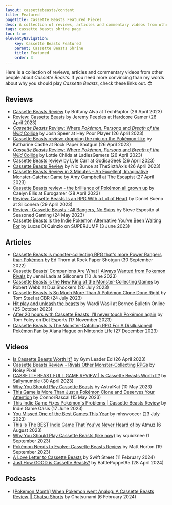 ```yaml
---
layout: cassettebeasts/content
title: Featured
pageTitle: Cassette Beasts Featured Pieces
desc: A collection of reviews, articles and commentary videos from other people about Cassette Beasts.
tags: cassette beasts shrine page
toc: true
eleventyNavigation:
    key: Cassette Beasts Featured
    parent: Cassette Beasts Shrine
    title: Featured
    order: 3
---
```


Here is a collection of reviews, articles and commentary videos from other people about <cite>Cassette Beasts</cite>. If you need more convincing than my words about why you should play <cite>Cassette Beasts</cite>, check these links out. 😎

## Reviews

<ul class="content-list">
    <li><a href="https://techraptor.net/gaming/reviews/cassette-beasts-review" target="blank">Cassette Beasts Review</a> by Brittany Alva at TechRaptor (26 April 2023)</li>
    <li><a href="https://hardcoregamer.com/reviews/review-cassette-beasts/439840/" target="blank">Review: Cassette Beasts</a> by Jeremy Peeples at Hardcore Gamer (26 April 2023)</li>
    <li><a href="https://www.heypoorplayer.com/2023/04/26/cassette-beasts-review-pc/" target="_blank"><cite>Cassette Beasts</cite> Review: Where <cite>Pokémon</cite>, <cite>Persona</cite> and <cite>Breath of the Wild</cite> Collide</a> by Josh Speer at Hey Poor Player (26 April 2023)</li>
    <li><a href="https://www.rockpapershotgun.com/cassette-beasts-review" target="_blank">Cassette Beasts review: dropping the mic on the Pokémon-like</a> by Katharine Castle at Rock Paper Shotgun (26 April 2023)</li>
    <li><a href="https://ladiesgamers.com/cassette-beasts-review/" target="_blank"><cite>Cassette Beasts</cite> Review: Where <cite>Pokémon</cite>, <cite>Persona</cite> and <cite>Breath of the Wild</cite> Collide</a> by Lottie Childs at LadiesGamers (26 April 2023)</li>
    <li><a href="https://www.godisageek.com/reviews/cassette-beasts-review/" target="_blank">Cassette Beasts review</a> by Lyle Carr at GodisaGeek (26 April 2023)</li>
    <li><a href="https://www.thesixthaxis.com/2023/04/26/cassette-beasts-review/" target="blank">Cassette Beasts Review</a> by Nic Bunce at TheSixthAxis (26 April 2023)</li>
    <li><a href="https://www.escapistmagazine.com/cassette-beasts-review-in-3-minutes/" target="blank">Cassette Beasts Review in 3 Minutes – An Excellent, Imaginative Monster-Catcher Game</a> by Amy Campbell at The Escapist (27 April 2023)</li>
    <li><a href="https://www.eurogamer.net/cassette-beasts-review-the-brilliance-of-pokemon-all-grown-up" target="_blank">Cassette Beasts review - the brilliance of Pokémon all grown up</a> by Caelyn Ellis at Eurogamer (28 April 2023)</li>
    <li><a href="https://www.siliconera.com/review-cassette-beasts-is-an-rpg-with-a-lot-of-heart/" target="_blank">Review: Cassette Beasts Is an RPG With a Lot of Heart</a> by Daniel Bueno at Siliconera (29 April 2023)</li>
    <li><a href="https://seasonedgaming.com/2023/05/24/review-cassette-beasts-all-bangers-no-skips/" target="_blank">Review : Cassette Beasts : All Bangers, No Skips</a> by Steve Esposito at Seasoned Gaming (24 May 2023)</li>
    <li><a href="https://www.superjumpmagazine.com/cassette-beasts-is-the-indie-pokemon-alternative-youve-been-waiting-for/" target="blank">Cassette Beasts Is the Indie Pokemon Alternative You’ve Been Waiting For</a> by Lucas Di Quinzio on SUPERJUMP (3 June 2023)</li>
</ul>

## Articles

<ul class="content-list">
    <li><a href="https://www.rockpapershotgun.com/cassette-beasts-is-monster-collecting-rpg-thats-more-power-rangers-than-pokemon" target="blank">Cassette Beasts is monster-collecting RPG that's more Power Rangers than Pokémon</a> by Ed Thorn at Rock Paper Shotgun (30 September 2022)</li>
    <li><a href="https://www.siliconera.com/cassette-beasts-companions-are-what-i-always-wanted-from-pokemon-rivals/" target="_blank">Cassette Beasts’ Companions Are What I Always Wanted from Pokemon Rivals</a> by Jenni Lada at Siliconera (10 June 2023)</li>
    <li><a href="https://www.dualshockers.com/cassette-beasts-new-king-of-monster-collecting-games/" target="_blank">Cassette Beasts is the New King of the Monster-Collecting Games</a> by Robert Webb at DualShockers (20 July 2023)</li>
    <li><a href="https://www.cbr.com/pokemon-best-game-clone-cassette-beasts/" target="_blank">Cassette Beasts Is So Much More Than A Pokémon Clone Done Right</a> by Tom Steel at CBR (24 July 2023)</li>
    <li><a href="https://borneobulletin.com.bn/hit-play-and-unleash-the-beasts/" target="blnank">Hit play and unleash the beasts</a> by Wardi Wasil at Borneo Bulletin Online (25 October 2023)</li>
    <li><a href="https://dotesports.com/indies/news/after-20-hours-with-cassette-beasts-ill-never-touch-pokemon-again" target="blank">After 20 hours with Cassette Beasts, I’ll never touch Pokémon again</a> by Tom Foley on Dot Esports (17 November 2023)</li>
    <li><a href="https://www.nintendolife.com/features/soapbox-cassette-beasts-is-the-monster-catching-rpg-for-a-disillusioned-pokemon-fan" target="blank">Cassette Beasts Is The Monster-Catching RPG For A Disillusioned Pokémon Fan</a> by Alana Hague on Nintendo Life (27 December 2023)</li>
</ul>

## Videos

<ul class="content-list">
    <li><a href="https://www.youtube.com/watch?v=W__eBjKDFvo" target="_blank">Is Cassette Beasts Worth It?</a> by Gym Leader Ed (26 April 2023)</li>
    <li><a href="https://youtu.be/aRIFPiBvUAc" target="blank">Cassette Beasts Review - Rivals Other Monster-Collecting RPGs</a> by Noisy Pixel</li>
    <li><a href="https://www.youtube.com/watch?v=W__eBjKDFvo" target="_blank">CASSETTE BEAST FULL GAME REVIEW | Is Cassette Beasts Worth It?</a> by Sallymumble (30 April 2023)</li>
    <li><a href="https://www.youtube.com/watch?v=vIwzTJp3o9M" target="_blank">Why You Should Play Cassette Beasts</a> by AstralKat (10 May 2023)</li>
    <li><a href="https://www.youtube.com/watch?v=oE6AEhES8Y8" target="blank">This Game is More Than Just a Pokémon Clone and Deserves Your Attention</a> by ConnorRascal (15 May 2023)</li>
    <li><a href="https://www.youtube.com/watch?v=Hi2LdmBpJk8" target="blank">This Indie Game Fixes Pokémon's Problems | Cassette Beasts Review</a> by Indie Game Oasis (17 June 2023)</li>
    <li><a href="https://www.youtube.com/watch?v=cUcpoI8INBc" target="_blank">You Missed One of the Best Games This Year</a> by mhswoocer (23 July 2023)</li>
    <li><a href="https://www.youtube.com/watch?v=bIKpjxz8hS8" target="blank">This Is The BEST Indie Game That You've Never Heard of</a> by Atmuz (6 August 2023)</li>
    <li><a href="https://www.youtube.com/watch?v=nB2xzr5V3xU" target="blank">Why You Should Play Cassette Beasts (like now)</a> by squidknee (1 September 2023)</li>
    <li><a href="https://www.youtube.com/watch?v=O3TcNQHiG5Q" target="blank">Pokémon Needs to Evolve: Cassette Beasts Review</a> by Matt Horton (19 September 2023)</li>
    <li><a href="https://www.youtube.com/watch?v=sSh5X7U4X6I" target="blank">A Love Letter to Cassette Beasts</a> by Swift Street (11 February 2024)</li>
    <li><a href="https://www.youtube.com/watch?v=HNJHVkzh9ug" target="_blank">Just How GOOD is Cassette Beasts?</a> by BattlePuppet95 (28 April 2024)</li>
</ul>

## Podcasts

<ul class="content-list">
    <li><a href="https://www.chatsunami.com/pokemon-month-when-pokemon-went-analog-a-cassette-beasts-review-chatsu-shorts/" target="_blank">[Pokemon Month] When Pokemon went Analog: A Cassette Beasts Review || Chatsu Shorts</a> by Chatsunami (6 February 2024)</li>
</ul>

